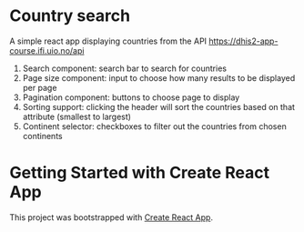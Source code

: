 # Country search
A simple react app displaying countries from the API https://dhis2-app-course.ifi.uio.no/api
1. Search component: search bar to search for countries
2. Page size component: input to choose how many results to be displayed per page
3. Pagination component: buttons to choose page to display
4. Sorting support: clicking the header will sort the countries based on that attribute (smallest to largest)
5. Continent selector: checkboxes to filter out the countries from chosen continents


# Getting Started with Create React App
This project was bootstrapped with [Create React App](https://github.com/facebook/create-react-app).

